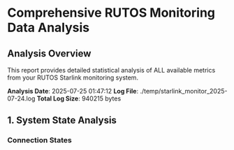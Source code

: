# Comprehensive RUTOS Monitoring Data Analysis

## Analysis Overview
This report provides detailed statistical analysis of ALL available metrics from your RUTOS Starlink monitoring system.

**Analysis Date**: 2025-07-25 01:47:12
**Log File**: ./temp/starlink_monitor_2025-07-24.log
**Total Log Size**: 940215 bytes

## 1. System State Analysis

### Connection States
